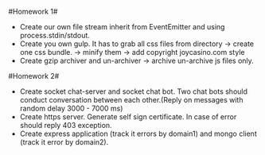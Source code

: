 #Homework 1#
- Create our own file stream inherit from EventEmitter and using process.stdin/stdout.
- Create you own gulp. It has to grab all css files from directory -> create one css bundle. -> minify them -> add copyright joycasino.com style
- Create gzip archiver and un-archiver -> archive un-archive js files only. 

#Homework 2#
- Create socket chat-server and socket chat bot. Two chat bots should conduct conversation between each other.(Reply on messages with random delay 3000 - 7000 ms)
- Create https server. Generate self sign certificate. In case of error should reply 403 exception.
- Create express application (track it errors by domain1) and mongo client (track it error by domain2). 
